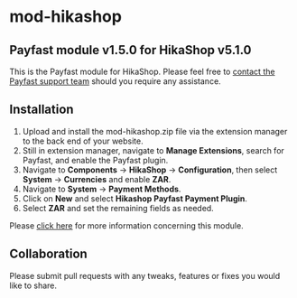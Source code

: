 # mod-hikashop

## Payfast module v1.5.0 for HikaShop v5.1.0

This is the Payfast module for HikaShop. Please feel free
to [contact the Payfast support team](https://payfast.io/contact/) should you require any assistance.

## Installation

1. Upload and install the mod-hikashop.zip file via the extension manager to the back end of your website.
2. Still in extension manager, navigate to **Manage Extensions**, search for Payfast, and enable the Payfast plugin.
3. Navigate to **Components** -> **HikaShop** -> **Configuration**, then select **System** -> **Currencies** and enable
   **ZAR**.
3. Navigate to **System** -> **Payment Methods**.
4. Click on **New** and select **Hikashop Payfast Payment Plugin**.
5. Select **ZAR** and set the remaining fields as needed.

Please [click here](https://payfast.io/integration/plugins/hikashop/) for more information concerning this module.

## Collaboration

Please submit pull requests with any tweaks, features or fixes you would like to share.
